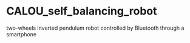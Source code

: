 # CALOU_self_balancing_robot
two-wheels inverted pendulum robot controlled by Bluetooth through a smartphone
